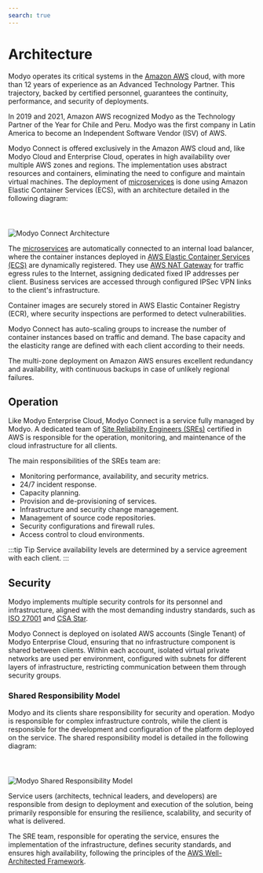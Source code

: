 ```yaml
---
search: true
---
```


# Architecture

Modyo operates its critical systems in the [Amazon AWS](https://aws.amazon.com) cloud, with more than 12 years of experience as an Advanced Technology Partner. This trajectory, backed by certified personnel, guarantees the continuity, performance, and security of deployments.

In 2019 and 2021, Amazon AWS recognized Modyo as the Technology Partner of the Year for Chile and Peru. Modyo was the first company in Latin America to become an Independent Software Vendor (ISV) of AWS.

Modyo Connect is offered exclusively in the Amazon AWS cloud and, like Modyo Cloud and Enterprise Cloud, operates in high availability over multiple AWS zones and regions. The implementation uses abstract resources and containers, eliminating the need to configure and maintain virtual machines. The deployment of [microservices](/en/architecture/patterns/microservice) is done using Amazon Elastic Container Services (ECS), with an architecture detailed in the following diagram:

<img src="/assets/img/infrastructure/architecture.png" alt="Modyo Connect Architecture" style="margin-top: 40px;" />

The [microservices](/en/architecture/patterns/microservice) are automatically connected to an internal load balancer, where the container instances deployed in [AWS Elastic Container Services (ECS)](https://aws.amazon.com/ecs/) are dynamically registered. They use [AWS NAT Gateway](https://docs.aws.amazon.com/vpc/latest/userguide/vpc-nat-gateway.html) for traffic egress rules to the Internet, assigning dedicated fixed IP addresses per client. Business services are accessed through configured IPSec VPN links to the client's infrastructure.

Container images are securely stored in AWS Elastic Container Registry (ECR), where security inspections are performed to detect vulnerabilities.

Modyo Connect has auto-scaling groups to increase the number of container instances based on traffic and demand. The base capacity and the elasticity range are defined with each client according to their needs.

The multi-zone deployment on Amazon AWS ensures excellent redundancy and availability, with continuous backups in case of unlikely regional failures.


## Operation

Like Modyo Enterprise Cloud, Modyo Connect is a service fully managed by Modyo. A dedicated team of [Site Reliability Engineers (SREs)](https://sre.google) certified in AWS is responsible for the operation, monitoring, and maintenance of the cloud infrastructure for all clients.

The main responsibilities of the SREs team are:

- Monitoring performance, availability, and security metrics.
- 24/7 incident response.
- Capacity planning.
- Provision and de-provisioning of services.
- Infrastructure and security change management.
- Management of source code repositories.
- Security configurations and firewall rules.
- Access control to cloud environments.

:::tip Tip
Service availability levels are determined by a service agreement with each client.
:::



## Security

Modyo implements multiple security controls for its personnel and infrastructure, aligned with the most demanding industry standards, such as [ISO 27001](https://en.wikipedia.org/wiki/ISO/IEC_27001) and [CSA Star](https://cloudsecurityalliance.org/star/).

Modyo Connect is deployed on isolated AWS accounts (Single Tenant) of Modyo Enterprise Cloud, ensuring that no infrastructure component is shared between clients. Within each account, isolated virtual private networks are used per environment, configured with subnets for different layers of infrastructure, restricting communication between them through security groups.

### Shared Responsibility Model

Modyo and its clients share responsibility for security and operation. Modyo is responsible for complex infrastructure controls, while the client is responsible for the development and configuration of the platform deployed on the service. The shared responsibility model is detailed in the following diagram:

<img src="/assets/img/infrastructure/shared_responsability_model.png" alt="Modyo Shared Responsibility Model" style="margin-top: 40px;" />

Service users (architects, technical leaders, and developers) are responsible from design to deployment and execution of the solution, being primarily responsible for ensuring the resilience, scalability, and security of what is delivered.

The SRE team, responsible for operating the service, ensures the implementation of the infrastructure, defines security standards, and ensures high availability, following the principles of the [AWS Well-Architected Framework](https://aws.amazon.com/architecture/well-architected/).
